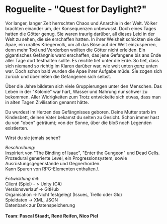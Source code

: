 # Roguelite - "Quest for Daylight?"

Vor langer, langer Zeit herrschten Chaos und Anarchie in der Welt. Völker brachten einander um, der Konsequenzen unbewusst.
Doch eines Tages hatten die Götter genug. Sie waren traurig darüber, all dieses Leid in der Welt zu sehen, die sie erschaffen hatten.
In ihrer Weisheit schickten sie die Apae, ein uraltes Kriegervolk, um all das Böse auf der Welt einzusperren, denn mehr Tod und Verderben wollten die Götter nicht erleiden.
Ein gigantisches Gefängnis ward erschaffen, das jene Gefangene bis ans Ende aller Tage dort festhalten sollte. Es reichte tief unter die Erde. So tief, dass sich niemand so richtig im Klaren darüber war, wie weit unten *ganz* unten war.
Doch schon bald wurden die Apae ihrer Aufgabe müde. Sie zogen sich zurück und überließen die Gefangenen sich selbst.

Über die Jahre bildeten sich viele Gruppierungen unter den Menschen. Das Leben in der "Kolonie" war hart, Wasser und Nahrung nur schwer zu bekommen.
Aller Widrigkeiten zum Trotz entwickelte sich etwas, dass man in alten Tagen Zivilisation genannt hätte.

Du wurdest im Herzen des Gefängnisses geboren. Deine Mutter starb im Kindesbett, deinen Vater bekamst du selten zu Gesicht.
Schon immer hast du von "oben" geträumt; von der Sonne, über die bloß noch Legenden existierten.

Wirst du sie jemals sehen?

*Beschreibung*:\
  Inspiriert von "The Binding of Isaac", "Enter the Gungeon" und Dead Cells.\
  Prozedural generierte Level, ein Progressionsystem, sowie Ausrüstungsgegenstände und Gegnerhorden.\
  Kann Spuren von RPG-Elementen enthalten.\

*Entwicklung mit*:\
  Client (Spiel) - > Unity (C#)\
  Versionsverlauf -> GitHub\
  Organisation -> Nicht festgelegt (Issues, Trello oder Glo)\
  Spieldaten -> XML, JSON\
  Datenbank zur Datenspeicherung\
\
**Team: Pascal Staadt, René Reifen, Nico Piel**
